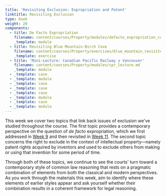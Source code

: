 ```yaml
---
title: 'Revisiting Exclusion: Expropriation and Patent'
linktitle: Revisiting Exclusion
type: book
weight: 20
components:
  - title: De Facto Expropriation
    filename: content/courses/Property/modules/defacto_expropriation_contemporary.md
    _template: module
  - title: Revisiting Blue Mountain-Birch Cove
    filename: content/courses/Property/exercises/blue_mountain_revisited.md
    _template: exercise
  - title: 'Mini-Lecture: Canadian Pacific Railway v Vancouver'
    filename: content/courses/Property/modules/cpr_lecture.md
    _template: module
  - _template: case
  - _template: module
  - _template: case
  - _template: case
  - _template: case
  - _template: module
  - _template: case
  - _template: module
---
```




This week we cover two topics that link back issues of exclusion we've studied throughout the course. The first topic provides a contemporary perspective on the question of *de facto* expropriation, which we first addressed in [Week 9](../week9/) and then revisited in [Week 11](../week11/). The second topic concerns the right to exclude in the context of intellectual property—namely patent rights acquired by inventors and used to exclude others from making or using that invention for some period of time. 

Through both of these topics, we continue to see the courts' turn toward a contemporary style of common law reasoning that rests on a pragmatic combination of elements from both the classical and modern perspectives. As you work through the materials this week, aim to identify where these elements of earlier styles appear and ask yourself whether their combination results in a coherent framework for legal reasoning. 
